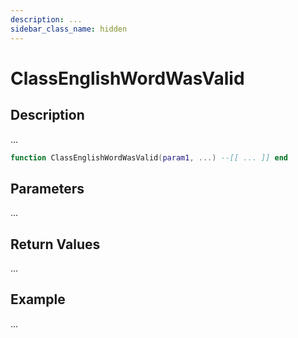 ```yaml
---
description: ...
sidebar_class_name: hidden
---
```


# ClassEnglishWordWasValid

## Description

...

```lua
function ClassEnglishWordWasValid(param1, ...) --[[ ... ]] end
```

## Parameters

...

## Return Values

...

## Example

...

